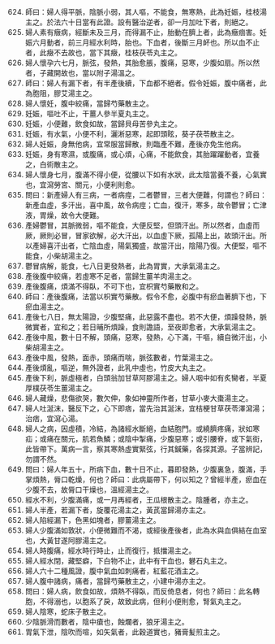 624. 師曰：婦人得平脈，陰脈小弱，其人嘔，不能食，無寒熱，此為妊娠，桂枝湯主之。於法六十日當有此證。設有醫治逆者，卻一月加吐下者，則絕之。
625. 婦人素有癥病，經斷未及三月，而得漏不止，胎動在臍上者，此為癥痼害。妊娠六月動者，前三月經水利時，胎也。下血者，後斷三月衃也。所以血不止者，此癥不去故也，當下其癥，桂枝茯苓丸主之。
626. 婦人懷孕六七月，脈弦，發熱，其胎愈脹，腹痛，惡寒，少腹如扇。所以然者，子藏開故也，當以附子湯溫之。
627. 師曰：婦人有漏下者，有半產後續，下血都不絕者。假令妊娠，腹中痛者，此為胞阻，膠艾湯主之。
628. 婦人懷妊，腹中絞痛，當歸芍藥散主之。
629. 妊娠，嘔吐不止，干薑人參半夏丸主之。
630. 妊娠，小便難，飲食如故，當歸貝母苦參丸主之。
631. 妊娠，有水氣，小便不利，灑淅惡寒，起即頭眩，葵子茯苓散主之。
632. 婦人妊娠，身無他病，宜常服當歸散，則臨產不難，產後亦免生他病。
633. 妊娠，身有寒濕，或腹痛，或心煩，心痛，不能飲食，其胎躍躍動者，宜養之，白術散主之。
634. 婦人懷身七月，腹滿不得小便，從腰以下如有水狀，此太陰當養不養，心氣實也，宜瀉勞宮、關元，小便利則愈。
635. 問曰：新產婦人有三病，一者病痙，二者鬱冒，三者大便難，何謂也？師曰：新產血虛，多汗出，喜中風，故令病痙；亡血，復汗，寒多，故令鬱冒；亡津液，胃燥，故令大便難。
636. 產婦鬱冒，其脈微弱，嘔不能食，大便反堅，但頭汗出。所以然者，血虛而厥，厥則必冒，冒家欲解，必大汗出，以血虛下厥，孤陽上出，故頭汗出。所以產婦喜汗出者，亡陰血虛，陽氣獨盛，故當汗出，陰陽乃復。大便堅，嘔不能食，小柴胡湯主之。
637. 鬱冒病解，能食，七八日更發熱者，此為胃實，大承氣湯主之。
638. 產後腹中絞痛，若虛寒不足者，當歸生薑羊肉湯主之。
639. 產後腹痛，煩滿不得臥，不可下也，宜枳實芍藥散和之。
640. 師曰：產後腹痛，法當以枳實芍藥散。假令不愈，必腹中有瘀血著臍下也，下瘀血湯主之。
641. 產後七八日，無太陽證，少腹堅痛，此惡露不盡也。若不大便，煩躁發熱，脈微實者，宜和之；若日晡所煩躁，食則譫語，至夜即愈者，大承氣湯主之。
642. 產後中風，數十日不解，頭痛，惡寒，發熱，心下滿，干嘔，續自微汗出，小柴胡湯主之。
643. 產後中風，發熱，面赤，頭痛而喘，脈弦數者，竹葉湯主之。
644. 產後煩亂，嘔逆，無外證者，此乳中虛也，竹皮大丸主之。
645. 產後下利，脈虛極者，白頭翁加甘草阿膠湯主之。婦人咽中如有炙臠者，半夏厚樸茯苓生薑湯主之。
646. 婦人藏燥，悲傷欲哭，數欠伸，象如神靈所作者，甘草小麥大棗湯主之。
647. 婦人吐涎沫，醫反下之，心下即痞，當先治其涎沫，宜桔梗甘草茯苓澤瀉湯；治痞，宜瀉心湯。
648. 婦人之病，因虛積，冷結，為諸經水斷絕，血結胞門。或繞臍疼痛，狀如寒疝；或痛在關元，肌若魚鱗；或陰中掣痛，少腹惡寒；或引腰脊，或下氣街，此皆帶下。萬病一言，察其寒熱虛實緊弦，行其鍼藥，各探其源。子當辨記，勿謂不然。
649. 問曰：婦人年五十，所病下血，數十日不止，暮即發熱，少腹裏急，腹滿，手掌煩熱，脣口乾燥，何也？師曰：此病屬帶下，何以知之？曾經半產，瘀血在少腹不去，故脣口干燥也，溫經湯主之。
650. 經水不利，少腹滿痛，或一月再經者，王瓜根散主之。陰腫者，亦主之。
651. 婦人半產，若漏下者，旋覆花湯主之，黃芪當歸湯亦主之。
652. 婦人陷經漏下，色黑如塊者，膠薑湯主之。
653. 婦人少腹滿如敦狀，小便微難而不渴，或經後產後者，此為水與血俱結在血室也，大黃甘遂阿膠湯主之。
654. 婦人時腹痛，經水時行時止，止而復行，抵擋湯主之。
655. 婦人經水閉，藏堅癖，下白物不止，此中有干血也，礬石丸主之。
656. 婦人六十二種風證，腹中氣血如刺痛者，紅藍花酒主之。
657. 婦人腹中諸病，痛者，當歸芍藥散主之，小建中湯亦主之。
658. 問曰：婦人病，飲食如故，煩熱不得臥，而反倚息者，何也？師曰：此名轉胞，不得溺也，以胞系了戾，故致此病，但利小便則愈，腎氣丸主之。
659. 婦人陰寒，蛇床子散主之。
660. 少陰脈滑而數者，陰中瘡也，蝕爛者，狼牙湯主之。
661. 胃氣下泄，陰吹而喧，如矢氣者，此穀道實也，豬膏髪煎主之。